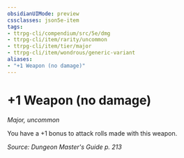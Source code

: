 ```yaml
---
obsidianUIMode: preview
cssclasses: json5e-item
tags:
- ttrpg-cli/compendium/src/5e/dmg
- ttrpg-cli/item/rarity/uncommon
- ttrpg-cli/item/tier/major
- ttrpg-cli/item/wondrous/generic-variant
aliases: 
- "+1 Weapon (no damage)"
---
```

# +1 Weapon (no damage)
*Major, uncommon*  



You have a +1 bonus to attack rolls made with this weapon.

*Source: Dungeon Master's Guide p. 213*